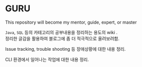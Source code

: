 # GURU
This repository will become my mentor, guide, expert, or master

`Java`, `SQL` 등의 카테고리의 공부내용을 정리하는 용도의 wiki .<br>
정리한 글감을 활용하여 블로그에 좀 더 적극적으로 올려보려함.

Issue tracking, trouble shooting 등 장애상황에 대한 내용 정리.

CLI 환경에서 일어나는 작업에 대한 내용 정리.
